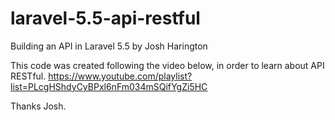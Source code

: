 # laravel-5.5-api-restful
Building an API in Laravel 5.5 by Josh Harington

This code was created following the video below, in order to learn about API RESTful.
https://www.youtube.com/playlist?list=PLcgHShdyCyBPxl6nFm034mSQifYgZi5HC

Thanks Josh.
